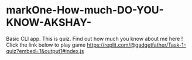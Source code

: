 # markOne-How-much-DO-YOU-KNOW-AKSHAY-
Basic CLI app. This is quiz. Find out how much you know about me here !
Click the link below to play game 
https://replit.com/@gadgetfather/Task-1-quiz?embed=1&output1#index.js
